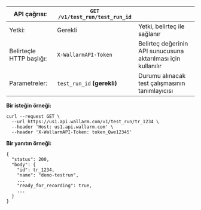| API çağrısı: | `GET /v1/test_run/test_run_id` |      |
| ------------- | ------------------------------------------ | ---- |
| Yetki: | Gerekli | Yetki, belirteç ile sağlanır |
| Belirteçle HTTP başlığı: | `X-WallarmAPI-Token` | Belirteç değerinin API sunucusuna aktarılması için kullanılır |
| Parametreler: | `test_run_id` **(gerekli)** | Durumu alınacak test çalışmasının tanımlayıcısı |


**Bir isteğin örneği:**
```
curl --request GET \
  --url https://us1.api.wallarm.com/v1/test_run/tr_1234 \
  --header 'Host: us1.api.wallarm.com' \
  --header 'X-WallarmAPI-Token: token_Qwe12345'
```

**Bir yanıtın örneği:**
```
{
  "status": 200,
  "body": {
    "id": tr_1234,
    "name": "demo-testrun",
    ...
    "ready_for_recording": true,
    ...
  }
}
```